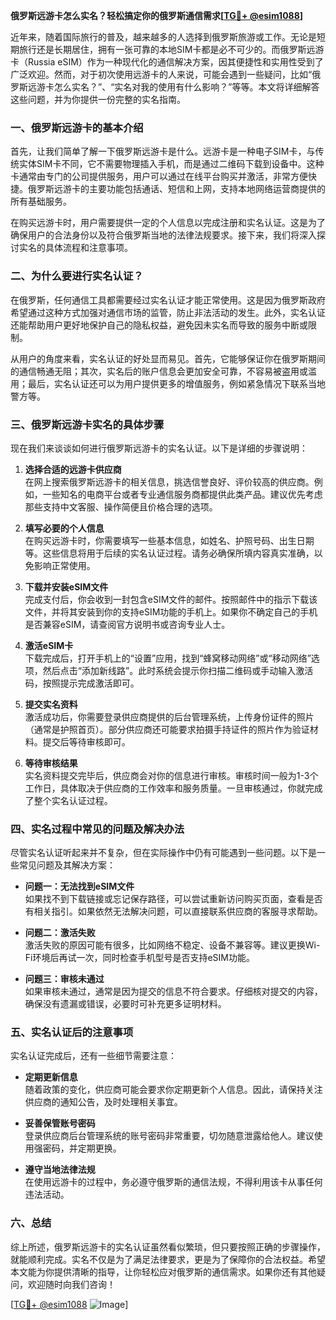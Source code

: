 **俄罗斯远游卡怎么实名？轻松搞定你的俄罗斯通信需求[[TG💪+ @esim1088](https://t.me/s/esim1088)]**

近年来，随着国际旅行的普及，越来越多的人选择到俄罗斯旅游或工作。无论是短期旅行还是长期居住，拥有一张可靠的本地SIM卡都是必不可少的。而俄罗斯远游卡（Russia eSIM）作为一种现代化的通信解决方案，因其便捷性和实用性受到了广泛欢迎。然而，对于初次使用远游卡的人来说，可能会遇到一些疑问，比如“俄罗斯远游卡怎么实名？”、“实名对我的使用有什么影响？”等等。本文将详细解答这些问题，并为你提供一份完整的实名指南。

### 一、俄罗斯远游卡的基本介绍

首先，让我们简单了解一下俄罗斯远游卡是什么。远游卡是一种电子SIM卡，与传统实体SIM卡不同，它不需要物理插入手机，而是通过二维码下载到设备中。这种卡通常由专门的公司提供服务，用户可以通过在线平台购买并激活，非常方便快捷。俄罗斯远游卡的主要功能包括通话、短信和上网，支持本地网络运营商提供的所有基础服务。

在购买远游卡时，用户需要提供一定的个人信息以完成注册和实名认证。这是为了确保用户的合法身份以及符合俄罗斯当地的法律法规要求。接下来，我们将深入探讨实名的具体流程和注意事项。

### 二、为什么要进行实名认证？

在俄罗斯，任何通信工具都需要经过实名认证才能正常使用。这是因为俄罗斯政府希望通过这种方式加强对通信市场的监管，防止非法活动的发生。此外，实名认证还能帮助用户更好地保护自己的隐私权益，避免因未实名而导致的服务中断或限制。

从用户的角度来看，实名认证的好处显而易见。首先，它能够保证你在俄罗斯期间的通信畅通无阻；其次，实名后的账户信息会更加安全可靠，不容易被盗用或滥用；最后，实名认证还可以为用户提供更多的增值服务，例如紧急情况下联系当地警方等。

### 三、俄罗斯远游卡实名的具体步骤

现在我们来谈谈如何进行俄罗斯远游卡的实名认证。以下是详细的步骤说明：

1. **选择合适的远游卡供应商**  
   在网上搜索俄罗斯远游卡的相关信息，挑选信誉良好、评价较高的供应商。例如，一些知名的电商平台或者专业通信服务商都提供此类产品。建议优先考虑那些支持中文客服、操作简便且价格合理的选项。

2. **填写必要的个人信息**  
   在购买远游卡时，你需要填写一些基本信息，如姓名、护照号码、出生日期等。这些信息将用于后续的实名认证过程。请务必确保所填内容真实准确，以免影响正常使用。

3. **下载并安装eSIM文件**  
   完成支付后，你会收到一封包含eSIM文件的邮件。按照邮件中的指示下载该文件，并将其安装到你的支持eSIM功能的手机上。如果你不确定自己的手机是否兼容eSIM，请查阅官方说明书或咨询专业人士。

4. **激活eSIM卡**  
   下载完成后，打开手机上的“设置”应用，找到“蜂窝移动网络”或“移动网络”选项，然后点击“添加新线路”。此时系统会提示你扫描二维码或手动输入激活码，按照提示完成激活即可。

5. **提交实名资料**  
   激活成功后，你需要登录供应商提供的后台管理系统，上传身份证件的照片（通常是护照首页）。部分供应商还可能要求拍摄手持证件的照片作为验证材料。提交后等待审核即可。

6. **等待审核结果**  
   实名资料提交完毕后，供应商会对你的信息进行审核。审核时间一般为1-3个工作日，具体取决于供应商的工作效率和服务质量。一旦审核通过，你就完成了整个实名认证过程。

### 四、实名过程中常见的问题及解决办法

尽管实名认证听起来并不复杂，但在实际操作中仍有可能遇到一些问题。以下是一些常见问题及其解决方案：

- **问题一：无法找到eSIM文件**  
  如果找不到下载链接或忘记保存路径，可以尝试重新访问购买页面，查看是否有相关指引。如果依然无法解决问题，可以直接联系供应商的客服寻求帮助。

- **问题二：激活失败**  
  激活失败的原因可能有很多，比如网络不稳定、设备不兼容等。建议更换Wi-Fi环境后再试一次，同时检查手机型号是否支持eSIM功能。

- **问题三：审核未通过**  
  如果审核未通过，通常是因为提交的信息不符合要求。仔细核对提交的内容，确保没有遗漏或错误，必要时可补充更多证明材料。

### 五、实名认证后的注意事项

实名认证完成后，还有一些细节需要注意：

- **定期更新信息**  
  随着政策的变化，供应商可能会要求你定期更新个人信息。因此，请保持关注供应商的通知公告，及时处理相关事宜。

- **妥善保管账号密码**  
  登录供应商后台管理系统的账号密码非常重要，切勿随意泄露给他人。建议使用强密码，并定期更换。

- **遵守当地法律法规**  
  在使用远游卡的过程中，务必遵守俄罗斯的通信法规，不得利用该卡从事任何违法活动。

### 六、总结

综上所述，俄罗斯远游卡的实名认证虽然看似繁琐，但只要按照正确的步骤操作，就能顺利完成。实名不仅是为了满足法律要求，更是为了保障你的合法权益。希望本文能为你提供清晰的指导，让你轻松应对俄罗斯的通信需求。如果你还有其他疑问，欢迎随时向我们咨询！

[[TG💪+ @esim1088](https://t.me/s/esim1088) ![Image](https://i.postimg.cc/4NQfJmqS/Snipaste-2025-05-13-00-14-12.png)]